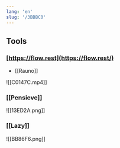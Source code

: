 ```yaml
---
lang: 'en'
slug: '/3BBBC0'
---
```


## Tools

### [https://flow.rest](https://flow.rest/)

- [[Rauno]]

![[C0147C.mp4]]

### [[Pensieve]]

![[13ED2A.png]]

### [[Lazy]]

![[BB86F6.png]]
